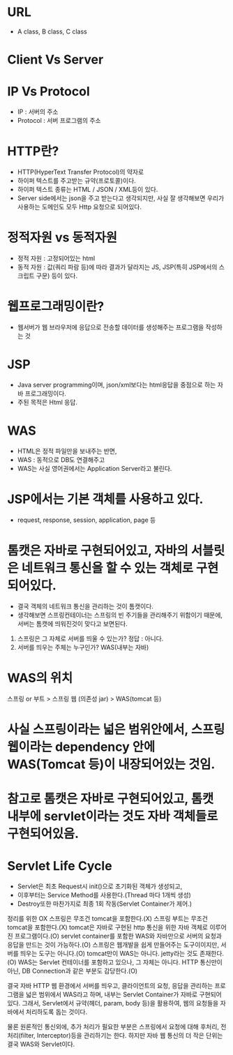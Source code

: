 # URL
 * A class, B class, C class
# Client Vs Server

# IP Vs Protocol
 * IP : 서버의 주소
 * Protocol : 서버 프로그램의 주소

# HTTP란?
 * HTTP(HyperText Transfer Protocol)의 약자로
 * 하이퍼 텍스트를 주고받는 규약(프로토콜)이다.
 * 하이퍼 텍스트 종류는 HTML / JSON / XML등이 있다.
 * Server side에서는 json을 주고 받는다고 생각되지만, 사실 잘 생각해보면 우리가 사용하는 도메인도 모두 Http 요청으로 되어있다.

# 정적자원 vs 동적자원
 * 정적 자원 : 고정되어있는 html
 * 동적 자원 : 값(쿼리 파람 등)에 따라 결과가 달라지는 JS, JSP(특히 JSP에서의 스크립트 구문) 등이 있다.

# 웹프로그래밍이란?
 * 웹서버가 웹 브라우저에 응답으로 전송할 데이터를 생성해주는 프로그램을 작성하는 것

# JSP
 * Java server programming이며, json/xml보다는 html응답을 중점으로 하는 자바 프로그래밍이다.
 * 주된 목적은 Html 응답.

# WAS
 * HTML은 정적 파일만을 보내주는 반면, 
 * WAS : 동적으로 DB도 연결해주고
 * WAS는 사실 영어권에서는 Application Server라고 불린다.

# JSP에서는 기본 객체를 사용하고 있다.
  * request, response, session, application, page 등


# 톰캣은 자바로 구현되어있고, 자바의 서블릿은 네트워크 통신을 할 수 있는 객체로 구현되어있다.
 * 결국 객체의 네트워크 통신을 관리하는 것이 톰캣이다.
 * 생각해보면 스프링컨테이너는 스프링의 빈 주기들을 관리해주기 위함이기 때문에, 서버는 톰캣에 띄워진것이 맞다고 보면된다.


1. 스프링은 그 자체로 서버를 띄울 수 있는가? 정답 : 아니다.
2. 서버를 띄우는 주체는 누구인가? WAS(내부는 자바)

# WAS의 위치
스프링 or 부트 > 스프링 웹 (의존성 jar) > WAS(tomcat 등)

# 사실 스프링이라는 넓은 범위안에서, 스프링 웹이라는 dependency 안에 WAS(Tomcat 등)이 내장되어있는 것임.

# 참고로 톰캣은 자바로 구현되어있고, 톰캣 내부에 servlet이라는 것도 자바 객체들로 구현되어있음.

# Servlet Life Cycle
 * Servlet은 최초 Request시 init()으로 초기화된 객체가 생성되고,
 * 이후부터는 Service Method를 사용한다.(Thread 마다 1개씩 생성)
 * Destroy또한 마찬가지로 최종 1회 작동(Servlet Container가 제어.)

정리를 위한 OX
스프링은 무조건 tomcat을 포함한다.(X)
스프링 부트는 무조건 tomcat을 포함한다.(X)
tomcat은 자바로 구현된 http 통신을 위한 자바 객체로 이루어진 프로그램이다.(O)
servlet container를 포함한 WAS와 자바만으로 서버의 요청과 응답을 만드는 것이 가능하다.(O)
스프링은 웹개발을 쉽게 만들어주는 도구이이지만, 서버를 띄우는 도구는 아니다.(O)
tomcat만이 WAS는 아니다. jetty라는 것도 존재한다.(O)
WAS는 Servlet 컨테이너를 포함하고 있으나, 그 자체는 아니다.  HTTP 통신만이 아닌, DB Connection과 같은 부분도 감당한다.(O)

결국 자바 HTTP 웹 환경에서 서버를 띄우고, 클라이언트의 요청, 응답을 관리하는 프로그램을 넓은 범위에서 WAS라고 하며, 내부는 Servlet Container가 자바로 구현되어있다.
그래서, Servlet에서 규약(헤더, param, body 등)을 활용하여, 웹의 요청들을 자바에서 처리하도록 돕는 것이다.

물론 원론적인 통신외에, 추가 처리가 필요한 부분은 스프링에서 요청에 대해 후처리, 전처리(filter, Interceptor)등을 관리하기는 한다.
하지만 자바 웹 통신의 더 작은 단위는 결국 WAS와 Servlet이다.
